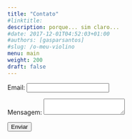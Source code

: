 ```yaml
---
title: "Contato"
#linktitle:
description: porque... sim claro...
#date: 2017-12-01T04:52:03+01:00
#authors: [gasparsantos]
#slug: /o-meu-violino
menu: main
weight: 200
draft: false
---
```

<form name="contact" method="POST" action="thank-you" netlify>
  <p>
    <label>Email: <input type="text" name="name"></label>
  </p>
  <p>
    <label>Mensagem: <textarea name="message"></textarea></label>
  </p>
  <div netlify-recaptcha></div>
  <p>
    <button type=”submit”>Enviar</button>
  </p>
</form>
